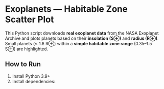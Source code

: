 # Exoplanets — Habitable Zone Scatter Plot

This Python script downloads **real exoplanet data** from the NASA Exoplanet Archive and plots planets based on their **insolation (S⊕)** and **radius (R⊕)**.  
Small planets (≤ 1.8 R⊕) within a **simple habitable zone range** (0.35–1.5 S⊕) are highlighted.

## How to Run

1. Install Python 3.9+  
2. Install dependencies:
